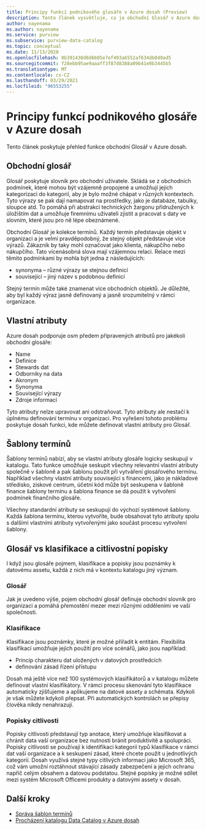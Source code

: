 ```yaml
---
title: Principy funkcí podnikového glosáře v Azure dosah (Preview)
description: Tento článek vysvětluje, co je obchodní Glosář v Azure dosah.
author: nayenama
ms.author: nayenama
ms.service: purview
ms.subservice: purview-data-catalog
ms.topic: conceptual
ms.date: 11/13/2020
ms.openlocfilehash: 8b391438d8d6605e7ef493a6552af634db840ad5
ms.sourcegitcommit: f28ebb95ae9aaaff3f87d8388a09b41e0b3445b5
ms.translationtype: MT
ms.contentlocale: cs-CZ
ms.lasthandoff: 03/29/2021
ms.locfileid: "96553255"
---
```

# <a name="understand-business-glossary-features-in-azure-purview"></a>Principy funkcí podnikového glosáře v Azure dosah

Tento článek poskytuje přehled funkce obchodní Glosář v Azure dosah. 

## <a name="business-glossary"></a>Obchodní glosář

Glosář poskytuje slovník pro obchodní uživatele.  Skládá se z obchodních podmínek, které mohou být vzájemně propojené a umožňují jejich kategorizaci do kategorií, aby je bylo možné chápat v různých kontextech. Tyto výrazy se pak dají namapovat na prostředky, jako je databáze, tabulky, sloupce atd. To pomáhá při abstrakci technických žargonu přidružených k úložištím dat a umožňuje firemnímu uživateli zjistit a pracovat s daty ve slovním, které jsou pro ně lépe obeznámené.


Obchodní Glosář je kolekce termínů. Každý termín představuje objekt v organizaci a je velmi pravděpodobný, že stejný objekt představuje více výrazů. Zákazník by taky mohl označovat jako klienta, nákupčího nebo nákupčího. Tato vícenásobná slova mají vzájemnou relaci. Relace mezi těmito podmínkami by mohla být jedna z následujících:

- synonyma – různé výrazy se stejnou definicí
- související – jiný název s podobnou definicí

Stejný termín může také znamenat více obchodních objektů. Je důležité, aby byl každý výraz jasně definovaný a jasně srozumitelný v rámci organizace.

## <a name="custom-attributes"></a>Vlastní atributy

Azure dosah podporuje osm předem připravených atributů pro jakékoli obchodní glosáře:
- Name
- Definice
- Stewards dat
- Odborníky na data
- Akronym
- Synonyma
- Související výrazy
- Zdroje informací

Tyto atributy nelze upravovat ani odstraňovat. Tyto atributy ale nestačí k úplnému definování termínu v organizaci. Pro vyřešení tohoto problému poskytuje dosah funkci, kde můžete definovat vlastní atributy pro Glosář.

## <a name="term-templates"></a>Šablony termínů

Šablony termínů nabízí, aby se vlastní atributy glosáře logicky seskupují v katalogu. Tato funkce umožňuje seskupit všechny relevantní vlastní atributy společně v šabloně a pak šablonu použít při vytváření glosářového termínu. Například všechny vlastní atributy související s financemi, jako je nákladové středisko, ziskové centrum, účetní kód může být seskupena v šabloně finance šablony termínu a šablona finance se dá použít k vytvoření podmínek finančního glosáře.

Všechny standardní atributy se seskupují do výchozí systémové šablony. Každá šablona termínu, kterou vytvoříte, bude obsahovat tyto atributy spolu s dalšími vlastními atributy vytvořenými jako součást procesu vytvoření šablony.

## <a name="glossary-vs-classification-vs-sensitivity-labels"></a>Glosář vs klasifikace a citlivostní popisky

I když jsou glosáře pojmem, klasifikace a popisky jsou poznámky k datovému assetu, každá z nich má v kontextu katalogu jiný význam. 

### <a name="glossary"></a>Glosář

Jak je uvedeno výše, pojem obchodní glosář definuje obchodní slovník pro organizaci a pomáhá přemostění mezer mezi různými odděleními ve vaší společnosti.

### <a name="classifications"></a>Klasifikace

Klasifikace jsou poznámky, které je možné přiřadit k entitám. Flexibilita klasifikací umožňuje jejich použití pro více scénářů, jako jsou například:

- Princip charakteru dat uložených v datových prostředcích
- definování zásad řízení přístupu

Dosah má ještě více než 100 systémových klasifikátorů a v katalogu můžete definovat vlastní klasifikátory. V rámci procesu skenování tyto klasifikace automaticky zjišťujeme a aplikujeme na datové assety a schémata. Kdykoli je však můžete kdykoli přepsat. Při automatických kontrolách se přepisy člověka nikdy nenahrazují.

### <a name="sensitivity-labels"></a>Popisky citlivosti

Popisky citlivosti představují typ anotace, který umožňuje klasifikovat a chránit data vaší organizace bez nutnosti bránit produktivitě a spolupráci. Popisky citlivosti se používají k identifikaci kategorií typů klasifikace v rámci dat vaší organizace a k seskupení zásad, které chcete použít u jednotlivých kategorií. Dosah využívá stejné typy citlivých informací jako Microsoft 365, což vám umožní roztáhnout stávající zásady zabezpečení a jejich ochranu napříč celým obsahem a datovou podstatou. Stejné popisky je možné sdílet mezi systém Microsoft Officemi produkty a datovými assety v dosah.

## <a name="next-steps"></a>Další kroky

- [Správa šablon termínů](how-to-manage-term-templates.md)
- [Procházení katalogu Data Catalog v Azure dosah](how-to-browse-catalog.md)
